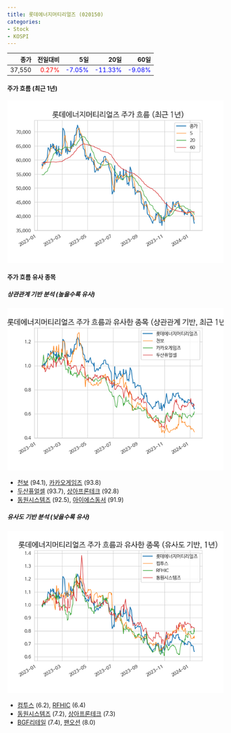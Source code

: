 ```yaml
---
title: 롯데에너지머티리얼즈 (020150)
categories:
- Stock
- KOSPI
---
```


|종가|전일대비|5일|20일|60일|
|---:|-------:|--:|---:|---:|
|37,550|<span style="color: red">0.27%</span>|<span style="color: blue">-7.05%</span>|<span style="color: blue">-11.33%</span>|<span style="color: blue">-9.08%</span>|

<!-- more -->


#### 주가 흐름 (최근 1년)
![020150](/assets/images/stock/020150.png)


#### 주가 흐름 유사 종목


##### 상관관계 기반 분석 (높을수록 유사)
![020150](/assets/images/stock/020150_corr.png)
- [천보](/278280/) (94.1), [카카오게임즈](/293490/) (93.8)
- [두산퓨얼셀](/336260/) (93.7), [상아프론테크](/089980/) (92.8)
- [동원시스템즈](/014820/) (92.5), [아이에스동서](/010780/) (91.9)


##### 유사도 기반 분석 (낮을수록 유사)	
![020150](/assets/images/stock/020150_sim.png)
- [컴투스](/078340/) (6.2), [RFHIC](/218410/) (6.4)
- [동원시스템즈](/014820/) (7.2), [상아프론테크](/089980/) (7.3)
- [BGF리테일](/282330/) (7.4), [팬오션](/028670/) (8.0)